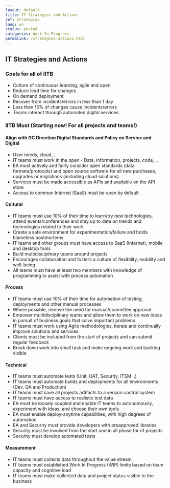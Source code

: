 ```yaml
---
layout: default
title: IT Strategies and Actions
ref: strategies
lang: en
status: posted
categories: Work In Progress
permalink: /strategies-actions.html
---
```


## IT Strategies and Actions

### Goals for all of IITB

- Culture of continuous learning, agile and open
- Reduce lead time for changes
- On demand deployment
- Recover from incidents/errors in less than 1 day
- Less than 15% of changes cause incidents/errors
- Teams interact through automated digital services

### IITB Must (Starting now! For all projects and teams!)

#### Align with GC Direction Digital Standards and Policy on Service and Digital

- User needs, cloud, ..
- IT teams must work in the open - Data, information, projects, code, ..
- EA must actively and fairly consider open standards (data formats/protocols) and open source software for all new purchases, upgrades or migrations (including cloud solutions).
- Services must be made accessible as APIs and available on the API store
- Access to common Internet (SaaS) must be open by default

#### Cultural

- IT teams must use 10% of their time to learn/try new technologies, attend events/conferences and stay up to date on trends and technologies related to their work
- Create a safe environment for experimentation/failure and holds blameless postmortems
- IT teams and other groups must have access to SaaS (Internet), mobile and desktop tools
- Build multidisciplinary teams around projects
- Encourages collaboration and fosters a culture of flexibility, mobility and well-being
- All teams must have at least two members with knowledge of programming to assist with process automation

#### Process

- IT teams must use 10% of their time for automation of testing, deployments and other manual processes
- Where possible, remove the need for manual/committee approval
- Empower multidisciplinary teams and allow them to work on new ideas in pursuit of business goals that solve important problems
- IT teams must work using Agile methodologies, iterate and continually improve solutions and services
- Clients must be included from the start of projects and can submit regular feedback
- Break down work into small task and make ongoing work and backlog visible

#### Technical

- IT teams must automate tests (Unit, UAT, Security, ITSM ..)
- IT teams must automate builds and deployments for all environments (Dev, QA and Production)
- IT teams must save all projects artifacts to a version control system
- IT teams must have access to realistic test data
- EA must be loosely coupled and enable IT teams to autonomously, experiment with ideas, and choose their own tools
- EA must enable deploy-anytime capabilities, with high degrees of automation
- EA and Security must provide developers with preapproved libraries
- Security must be involved from the start and in all phase for of projects
- Security must develop automated tests

#### Measurement

- IT teams must collects data throughout the value stream
- IT teams must established Work In Progress (WIP) limits based on team capacity and cognitive load
- IT teams must make collected data and project status visible to the business
